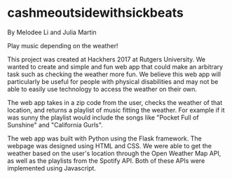 # cashmeoutsidewithsickbeats
By Melodee Li and Julia Martin

Play music depending on the weather!

This project was created at Hackhers 2017 at Rutgers University. We wanted to create and simple and fun web app that could make an arbitrary task such as checking the weather more fun. We believe this web app will particularly be useful for people with physical disabilities and may not be able to easily use technology to access the weather on their own.

The web app takes in a zip code from the user, checks the weather of that location, and returns a playlist of music fitting the weather. For example if it was sunny the playlist would include the songs like "Pocket Full of Sunshine" and "California Gurls".

The web app was built with Python using the Flask framework. The webpage was designed using HTML and CSS. We were able to get the weather based on the user's location through the Open Weather Map API, as well as the playlists from the Spotify API. Both of these APIs were implemented using Javascript.
